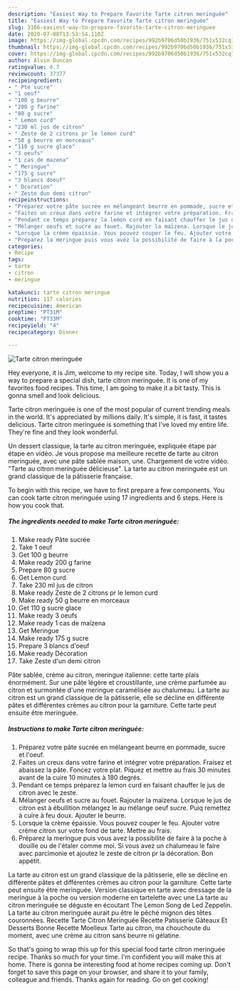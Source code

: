 ```yaml
---
description: "Easiest Way to Prepare Favorite Tarte citron meringuée"
title: "Easiest Way to Prepare Favorite Tarte citron meringuée"
slug: 3166-easiest-way-to-prepare-favorite-tarte-citron-meringuee
date: 2020-07-08T13:53:54.110Z
image: https://img-global.cpcdn.com/recipes/992b9706d50b1936/751x532cq70/tarte-citron-meringuee-photo-principale-de-la-recette.jpg
thumbnail: https://img-global.cpcdn.com/recipes/992b9706d50b1936/751x532cq70/tarte-citron-meringuee-photo-principale-de-la-recette.jpg
cover: https://img-global.cpcdn.com/recipes/992b9706d50b1936/751x532cq70/tarte-citron-meringuee-photo-principale-de-la-recette.jpg
author: Alvin Duncan
ratingvalue: 4.7
reviewcount: 37377
recipeingredient:
- " Pte sucre"
- "1 oeuf"
- "100 g beurre"
- "200 g farine"
- "80 g sucre"
- " Lemon curd"
- "230 ml jus de citron"
- " Zeste de 2 citrons pr le lemon curd"
- "50 g beurre en morceaux"
- "110 g sucre glace"
- "3 oeufs"
- "1 cas de mazena"
- " Meringue"
- "175 g sucre"
- "3 blancs doeuf"
- " Dcoration"
- " Zeste dun demi citron"
recipeinstructions:
- "Préparez votre pâte sucrée en mélangeant beurre en pommade, sucre et l&#39;oeuf."
- "Faites un creux dans votre farine et intégrer votre préparation. Fraisez et abaissez la pâte. Foncez votre plat. Piquez et mettre au frais 30 minutes avant de la cuire 10 minutes à 180 degrés."
- "Pendant ce temps préparez la lemon curd en faisant chauffer le jus de citron avec le zeste."
- "Mélanger oeufs et sucre au fouet. Rajouter la maïzena. Lorsque le jus de citron est à ébullition mélangez le au mélange oeuf sucre. Puiq remettez à cuire à feu doux. Ajouter le beurre."
- "Lorsque la crème épaissie. Vous pouvez couper le feu. Ajouter votre crème citron sur votre fond de tarte. Mettre au frais."
- "Préparez la meringue puis vous avez la possibilité de faire à la poche à douille ou de l&#39;étaler comme moi. Si vous avez un chalumeau le faire avec parcimonie et ajoutez le zeste de citron pr la décoration. Bon appétit."
categories:
- Recipe
tags:
- tarte
- citron
- meringue

katakunci: tarte citron meringue 
nutrition: 117 calories
recipecuisine: American
preptime: "PT31M"
cooktime: "PT33M"
recipeyield: "4"
recipecategory: Dinner

---
```



![Tarte citron meringuée](https://img-global.cpcdn.com/recipes/992b9706d50b1936/751x532cq70/tarte-citron-meringuee-photo-principale-de-la-recette.jpg)

Hey everyone, it is Jim, welcome to my recipe site. Today, I will show you a way to prepare a special dish, tarte citron meringuée. It is one of my favorites food recipes. This time, I am going to make it a bit tasty. This is gonna smell and look delicious.

Tarte citron meringuée is one of the most popular of current trending meals in the world. It's appreciated by millions daily. It's simple, it is fast, it tastes delicious. Tarte citron meringuée is something that I've loved my entire life. They're fine and they look wonderful.

Un dessert classique, la tarte au citron meringuée, expliquée étape par étape en vidéo. Je vous propose ma meilleure recette de tarte au citron meringuée, avec une pâte sablée maison, une. Chargement de votre vidéo. &#34;Tarte au citron meringuée délicieuse&#34;. La tarte au citron meringuée est un grand classique de la pâtisserie française.


To begin with this recipe, we have to first prepare a few components. You can cook tarte citron meringuée using 17 ingredients and 6 steps. Here is how you cook that.

<!--inarticleads1-->

##### The ingredients needed to make Tarte citron meringuée:

1. Make ready  Pâte sucrée
1. Take 1 oeuf
1. Get 100 g beurre
1. Make ready 200 g farine
1. Prepare 80 g sucre
1. Get  Lemon curd
1. Take 230 ml jus de citron
1. Make ready  Zeste de 2 citrons pr le lemon curd
1. Make ready 50 g beurre en morceaux
1. Get 110 g sucre glace
1. Make ready 3 oeufs
1. Make ready 1 cas de maïzena
1. Get  Meringue
1. Make ready 175 g sucre
1. Prepare 3 blancs d&#39;oeuf
1. Make ready  Décoration
1. Take  Zeste d&#39;un demi citron


Pâte sablée, crème au citron, meringue italienne: cette tarte plais énormément. Sur une pâte légère et croustillante, une crème parfumée au citron et surmontée d&#39;une meringue caramélisée au chalumeau. La tarte au citron est un grand classique de la pâtisserie, elle se décline en différente pâtes et différentes crèmes au citron pour la garniture. Cette tarte peut ensuite être meringuée. 

<!--inarticleads2-->

##### Instructions to make Tarte citron meringuée:

1. Préparez votre pâte sucrée en mélangeant beurre en pommade, sucre et l&#39;oeuf.
1. Faites un creux dans votre farine et intégrer votre préparation. Fraisez et abaissez la pâte. Foncez votre plat. Piquez et mettre au frais 30 minutes avant de la cuire 10 minutes à 180 degrés.
1. Pendant ce temps préparez la lemon curd en faisant chauffer le jus de citron avec le zeste.
1. Mélanger oeufs et sucre au fouet. Rajouter la maïzena. Lorsque le jus de citron est à ébullition mélangez le au mélange oeuf sucre. Puiq remettez à cuire à feu doux. Ajouter le beurre.
1. Lorsque la crème épaissie. Vous pouvez couper le feu. Ajouter votre crème citron sur votre fond de tarte. Mettre au frais.
1. Préparez la meringue puis vous avez la possibilité de faire à la poche à douille ou de l&#39;étaler comme moi. Si vous avez un chalumeau le faire avec parcimonie et ajoutez le zeste de citron pr la décoration. Bon appétit.


La tarte au citron est un grand classique de la pâtisserie, elle se décline en différente pâtes et différentes crèmes au citron pour la garniture. Cette tarte peut ensuite être meringuée. Version classique en tarte avec dressage de la meringue à la poche ou version moderne en tartelette avec une La tarte au citron meringuée se déguste en écoutant The Lemon Song de Led Zeppelin. La tarte au citron meringuée aurait pu être le pêché mignon des têtes couronnées. Recette Tarte Citron Meringuée Recette Patisserie Gâteaux Et Desserts Bonne Recette Moelleux Tarte au citron, ma chouchoute du moment, avec une crème au citron sans beurre ni gélatine. 

So that's going to wrap this up for this special food tarte citron meringuée recipe. Thanks so much for your time. I'm confident you will make this at home. There is gonna be interesting food at home recipes coming up. Don't forget to save this page on your browser, and share it to your family, colleague and friends. Thanks again for reading. Go on get cooking!

